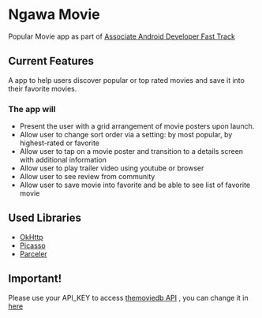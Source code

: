 # Ngawa Movie 

Popular Movie app as part of [Associate Android Developer Fast Track](https://www.udacity.com/course/associate-android-developer-fast-track--nd818)

## Current Features
A app to help users discover popular or top rated movies and save it into their favorite movies.

### The app will
* Present the user with a grid arrangement of movie posters upon launch.
* Allow user to change sort order via a setting: by most popular, by highest-rated or favorite
* Allow user to tap on a movie poster and transition to a details screen with additional information
* Allow user to play trailer video using youtube or browser
* Allow user to see review from community
* Allow user to save movie into favorite and be able to see list of favorite movie

## Used Libraries
* [OkHttp](https://github.com/square/okhttp)
* [Picasso](http://square.github.io/picasso/)
* [Parceler](https://github.com/johncarl81/parceler)

## Important!
Please use your API_KEY to access [themoviedb API](https://www.themoviedb.org/) , you can change it in [here](https://github.com/gunchungpyo/Ngawa-Movie/blob/master/app/src/main/java/com/viv/gunchung/ngawamovie/utilities/MovieUtils.java#L38)

